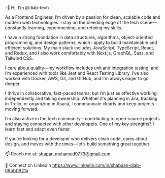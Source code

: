 -👋 Hi, I’m @diab-tech


As a Frontend Engineer, I’m driven by a passion for clean, scalable code and modern web technologies. I stay on the bleeding edge of the tech scene—constantly learning, experimenting, and refining my skills.

I have a strong foundation in data structures, algorithms, object-oriented programming, and design patterns, which I apply to build maintainable and efficient solutions. My main stack includes JavaScript, TypeScript, React, and Redux, and I also work comfortably with Next.js, GraphQL, Sass, and Tailwind CSS.

I care about quality—my workflow includes unit and integration testing, and I’m experienced with tools like Jest and React Testing Library. I’ve also worked with Docker, AWS, Git, and GitHub, and I'm always eager to go deeper.

I thrive in collaborative, fast-paced teams, but I’m just as effective working independently and taking ownership. Whether it's planning in Jira, tracking in Trello, or organizing in Asana, I communicate clearly and keep projects moving forward.

I’m also active in the tech community—contributing to open-source projects and staying connected with other developers. One of my key strengths? I learn fast and adapt even faster.

If you’re looking for a developer who delivers clean code, cares about design, and moves with the times—let’s build something great together.

📫 Reach me at: shapan.mohamed9779@gmail.com

🔗 Connect on LinkedIn
https://www.linkedin.com/in/shabaan-diab-06bb0921a
<!---
diab-tech/diab-tech is a ✨ special ✨ repository because its `README.md` (this file) appears on your GitHub profile.
You can click the Preview link to take a look at your changes.
--->
